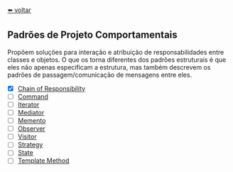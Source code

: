 [⬅️ voltar](/README.md)

## Padrões de Projeto Comportamentais

Propõem soluções para interação e atribuição de responsabilidades entre classes e objetos. O que os torna diferentes dos padrões estruturais é que eles não apenas especificam a estrutura, mas também descrevem os padrões de passagem/comunicação de mensagens entre eles.

* [x] [Chain of Responsibility](./chain-of-responsibility/doc.md)
* [ ] [Command](./command/doc.md)
* [ ] [Iterator](./iterator/doc.md)
* [ ] [Mediator](./mediator/doc.md)
* [ ] [Memento](./memento/doc.md)
* [ ] [Observer](./observer/doc.md)
* [ ] [Visitor](./visitor/doc.md)
* [ ] [Strategy](./strategy/doc.md)
* [ ] [State](./state/doc.md)
* [ ] [Template Method](./template-method/doc.md)
